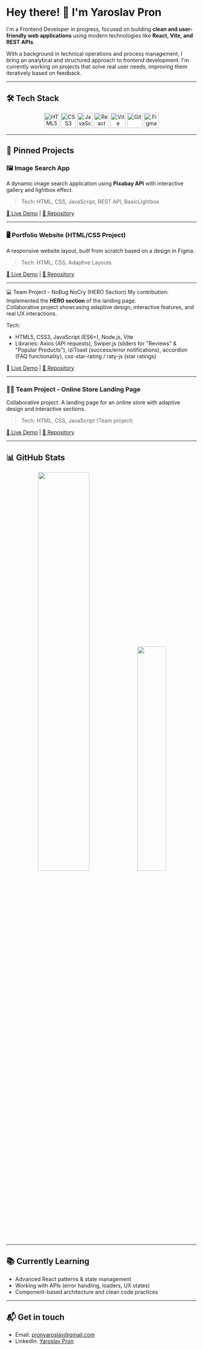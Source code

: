 # Hey there! 👋 I'm Yaroslav Pron

I'm a Frontend Developer in progress, focused on building **clean and user-friendly web applications** using modern technologies like **React, Vite, and REST APIs**.

With a background in technical operations and process management, I bring an analytical and structured approach to frontend development. I'm currently working on projects that solve real user needs, improving them iteratively based on feedback.

---

## 🛠 Tech Stack

<div align="center">
  <img src="https://cdn.jsdelivr.net/gh/devicons/devicon/icons/html5/html5-original.svg" width="40" alt="HTML5" />
  <img src="https://cdn.jsdelivr.net/gh/devicons/devicon/icons/css3/css3-original.svg" width="40" alt="CSS3" />
  <img src="https://cdn.jsdelivr.net/gh/devicons/devicon/icons/javascript/javascript-original.svg" width="40" alt="JavaScript" />
  <img src="https://cdn.jsdelivr.net/gh/devicons/devicon/icons/react/react-original.svg" width="40" alt="React" />
  <img src="https://cdn.jsdelivr.net/gh/devicons/devicon/icons/vite/vite-original.svg" width="40" alt="Vite" />
  <img src="https://cdn.jsdelivr.net/gh/devicons/devicon/icons/git/git-original.svg" width="40" alt="Git" />
  <img src="https://cdn.jsdelivr.net/gh/devicons/devicon/icons/figma/figma-original.svg" width="40" alt="Figma" />
</div>

---

## 🚀 Pinned Projects

### 🖼️ Image Search App
A dynamic image search application using **Pixabay API** with interactive gallery and lightbox effect.
> Tech: HTML, CSS, JavaScript, REST API, BasicLightbox

[🔗 Live Demo](https://yaroslav13-13.github.io/goit-js-hw-12/) | [📂 Repository](https://github.com/yaroslav13-13/goit-js-hw-12)

---

### 🖥️ Portfolio Website (HTML/CSS Project)
A responsive website layout, built from scratch based on a design in Figma.
> Tech: HTML, CSS, Adaptive Layouts

[🔗 Live Demo](https://yaroslav13-13.github.io/goit-markup-hw-06/) | [📂 Repository](https://github.com/yaroslav13-13/goit-markup-hw-06)

---

💻 Team Project - NoBug NoCry (HERO Section)
My contribution: Implemented the **HERO section** of the landing page.  
Collaborative project showcasing adaptive design, interactive features, and real UX interactions.

Tech: 
- HTML5, CSS3, JavaScript (ES6+), Node.js, Vite  
- Libraries: Axios (API requests), Swiper.js (sliders for "Reviews" & "Popular Products"), iziToast (success/error notifications), accordion (FAQ functionality), css-star-rating / raty-js (star ratings)
  
🔗 [Live Demo](https://stanislavnemch.github.io/project-nobug-nocry/) | [📂 Repository](https://github.com/Yaroslav13-13/project-nobug-nocry)

---

### 👨‍💻 Team Project - Online Store Landing Page
Collaborative project: A landing page for an online store with adaptive design and interactive sections.
> Tech: HTML, CSS, JavaScript (Team project)

[🔗 Live Demo](https://xxleittoxx.github.io/project-group-07/) | [📂 Repository](https://github.com/Yaroslav13-13/project-group-07)

---

## 📊 GitHub Stats

<div align="center">
  <img src="https://github-readme-stats.vercel.app/api?username=yaroslav13-13&show_icons=true&theme=graywhite&hide_title=true" width="52%" />
  <img src="https://github-readme-stats.vercel.app/api/top-langs/?username=yaroslav13-13&layout=compact&theme=graywhite" width="39%" />
</div>

---

## 📚 Currently Learning
- Advanced React patterns & state management
- Working with APIs (error handling, loaders, UX states)
- Component-based architecture and clean code practices

---

## 📬 Get in touch
- Email: pronyaroslav@gmail.com
- LinkedIn: [Yaroslav Pron](https://www.linkedin.com/in/yaroslav-pron-270b26329/)
